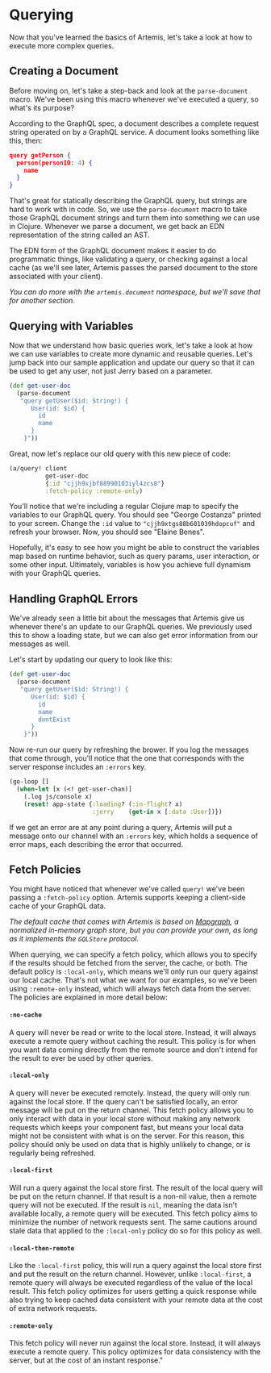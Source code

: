 # Querying

Now that you've learned the basics of Artemis, let's take a look at how to
execute more complex queries.

## Creating a Document

Before moving on, let's take a step-back and look at the `parse-document`
macro. We've been using this macro whenever we've executed a query, so what's
its purpose?

According to the GraphQL spec, a document describes a complete request string
operated on by a GraphQL service. A document looks something like this, then:

```json
query getPerson {
  person(personID: 4) {
    name
  }
}
```

That's great for statically describing the GraphQL query, but strings are
hard to work with in code. So, we use the `parse-document` macro to take those
GraphQL document strings and turn them into something we can use in Clojure.
Whenever we parse a document, we get back an EDN representation of the string
called an AST.

The EDN form of the GraphQL document makes it easier to do programmatic things,
like validating a query, or checking against a local cache (as we'll see later,
Artemis passes the parsed document to the store associated with your client).

_You can do more with the `artemis.document` namespace, but we'll save that for
another section._

## Querying with Variables

Now that we understand how basic queries work, let's take a look at how we can
use variables to create more dynamic and reusable queries. Let's jump back into
our sample application and update our query so that it can be used to get any
user, not just Jerry based on a parameter.

```clojure
(def get-user-doc
  (parse-document
   "query getUser($id: String!) {
      User(id: $id) {
        id
        name
      }
    }"))
```

Great, now let's replace our old query with this new piece of code:

```clojure
(a/query! client
          get-user-doc
          {:id "cjjh9xjbf88990103iyl4zcs8"}
          :fetch-policy :remote-only)
```

You'll notice that we're including a regular Clojure map to specify the
variables to our GraphQL query. You should see "George Costanza" printed to
your screen. Change the `:id` value to `"cjjh9xtgs88b601039hdopcuf"` and
refresh your browser. Now, you should see "Elaine Benes".

Hopefully, it's easy to see how you might be able to construct the variables
map based on runtime behavior, such as query params, user interaction, or some
other input. Ultimately, variables is how you achieve full dynamism with your
GraphQL queries.

## Handling GraphQL Errors

We've already seen a little bit about the messages that Artemis give us
whenever there's an update to our GraphQL queries. We previously used this to
show a loading state, but we can also get error information from our messages
as well.

Let's start by updating our query to look like this:

```clojure
(def get-user-doc
  (parse-document
   "query getUser($id: String!) {
      User(id: $id) {
        id
        name
        dontExist
      }
    }"))
```

Now re-run our query by refreshing the brower. If you log the messages that
come through, you'll notice that the one that corresponds with the server
response includes an `:errors` key.

```clojure
(go-loop []
  (when-let [x (<! get-user-chan)]
    (.log js/console x)
    (reset! app-state {:loading? (:in-flight? x)
                       :jerry    (get-in x [:data :User])})
```

If we get an error are at any point during a query, Artemis will put a message
onto our channel with an `:errors` key, which holds a sequence of error maps,
each describing the error that occurred.

## Fetch Policies

You might have noticed that whenever we've called `query!` we've been passing
a `:fetch-policy` option. Artemis supports keeping a client-side cache of your
GraphQL data.

_The default cache that comes with Artemis is based on
[Mapgraph](https://github.com/stuartsierra/mapgraph), a normalized in-memory
graph store, but you can provide your own, as long as it implements the
`GQLStore` protocol._

When querying, we can specify a fetch policy, which allows you to specify if
the results should be fetched from the server, the cache, or both. The default
policy is `:local-only`, which means we'll only run our query against our
local cache. That's not what we want for our examples, so we've been using
`:remote-only` instead, which will always fetch data from the server. The
policies are explained in more detail below:

#### `:no-cache`
A query will never be read or write to the local store. Instead, it will always
execute a remote query without caching the result. This policy is for when you
want data coming directly from the remote source and don't intend for the
result to ever be used by other queries.

#### `:local-only`
A query will never be executed remotely. Instead, the query will only run
against the local store. If the query can't be satisfied locally, an error
message will be put on the return channel. This fetch policy allows you to only
interact with data in your local store without making any network requests
which keeps your component fast, but means your local data might not be
consistent with what is on the server. For this reason, this policy should only
be used on data that is highly unlikely to change, or is regularly being
refreshed.

#### `:local-first`
Will run a query against the local store first. The result of the local query
will be put on the return channel. If that result is a non-nil value, then a
remote query will not be executed. If the result is `nil`, meaning the data
isn't available locally, a remote query will be executed. This fetch policy
aims to minimize the number of network requests sent. The same cautions around
stale data that applied to the `:local-only` policy do so for this policy as
well.

#### `:local-then-remote`
Like the `:local-first` policy, this will run a query against the local store
first and put the result on the return channel.  However, unlike
`:local-first`, a remote query will always be executed regardless of the value
of the local result. This fetch policy optimizes for users getting a quick
response while also trying to keep cached data consistent with your remote data
at the cost of extra network requests.

#### `:remote-only`
This fetch policy will never run against the local store.  Instead, it will
always execute a remote query. This policy optimizes for data consistency with
the server, but at the cost of an instant response."
